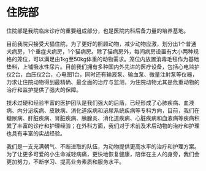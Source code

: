 # 住院部

住院部是我院临床诊疗的重要组成部分，也是医院内科后备力量的培养基地。

目前我院只接受犬猫住院，为了更好的照顾动物，减少动物应激，划分出1个普通犬病房，1个重症犬病房，1个猫病房。除了猫病房外，每间病房设置有大小两种规格的笼位，可以满足由1kg至50kg体重的动物需求。笼位内放置消毒毛毯作为基础垫料，上铺吸水性尿片。目前我们拥有多种国内外先进的医疗设备，包括心电监护仪2台，血压仪2台，心电图1台，同时还有输液泵、输血泵、微量注射泵等仪器，力求让住院动物得到最精确、最全面的治疗与监测，为住院动物尤其是危重动物的治疗和监护提供了强大的保障。

技术过硬和经验丰富的医护团队是我们强大的后盾，已经形成了心肺疾病、血液病、内分泌疾病、皮肤病、消化道疾病和泌尿系统疾病等专科方向，目前，我们在糖尿病、肝脏疾病、肾脏疾病、胰腺炎、消化道疾病、心脏疾病和血液病等疾病积累了丰富的诊疗和护理经验；在外科方面，我们对于术前及术后动物的治疗和护理也具有丰富的实战经验。

我们是一支充满朝气、不断进取的队伍，为动物提供更高水平的治疗和护理方案。为了让更多可爱的小生命减轻病痛，更快地恢复健康，陪伴在主人的身旁，我们会更加努力，不断学习、提高业务素质和服务水平。
